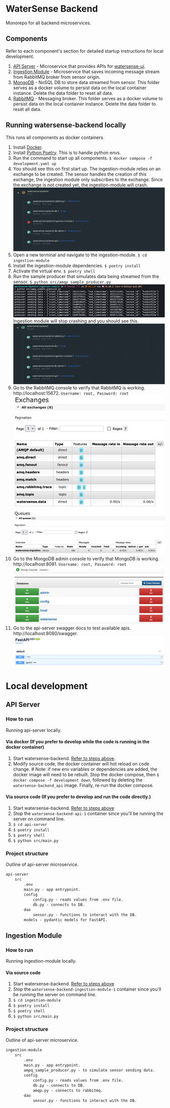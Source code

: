 # WaterSense Backend

Monorepo for all backend microservices.

## Components

Refer to each component's section for detailed startup instructions for local development.

1. [API Server](#api-server) - Microservice that provides APIs for [watersense-ui](https://github.com/seanjin97/watersense-ui). 
2. [Ingestion Module](#ingestion-module) - Microservice that saves incoming message stream from RabbitMQ broker from sensor origin. 
3. [MongoDB](./mongodb) - NoSQL DB to store data streamed from sensor. This folder serves as a docker volume to persist data on the local container instance. Delete the data folder to reset all data. 
4. [RabbitMQ](./rabbitmq) - Messaging broker. This folder serves as a docker volume to persist data on the local container instance. Delete the data folder to reset all data.

## Running watersense-backend locally

This runs all components as docker containers.

1. Install [Docker](https://www.docker.com/products/docker-desktop).
2. Install [Python Poetry](https://python-poetry.org/docs/#installation). This is to handle python envs.
3. Run the command to start up all components. `$ docker compose -f development.yaml up`
4. You should see this on first start up. The ingestion-module relies on an exchange to be created. The sensor handles the creation of this exchange, the ingestion module only subscribes to the exchange. Since the exchange is not created yet, the ingestion-module will crash. ![docker compose result](./assets/DockerComposeResult.png "Docker compose result")
5. Open a new terminal and navigate to the ingestion-module. `$ cd ingestion-module`
6. Install the ingestion-module dependencies. `$ poetry install`
7. Activate the virtual env. `$ poetry shell`
8. Run the sample producer that simulates data being streamed from the sensor. `$ python src/amqp_sample_producer.py`
![sample producer](./assets/SampleProducer.png) 
Ingestion module will stop crashing and you should see this. ![docker compose result](./assets/DockerComposeSuccess.png)
9. Go to the RabbitMQ console to verify that RabbitMQ is working. http://localhost:15672. 
`Username: root, Password: root`
![rabbitmq exchanges](./assets/RabbitMQExchanges.png)
![rabbitmq queues](./assets/RabbitMQQueues.png)
10. Go to the MongoDB admin console to verify that MongoDB is working. http://localhost:8081. 
`Username: root, Password: root`
![mongodb admin console](./assets/MongoDB.png)
11. Go to the api-server swagger docs to test available apis. http://localhost:8080/swagger. ![swagger](./assets/Swagger.png)

# Local development

## API Server 

### How to run

Running api-server locally.

#### Via docker (If you prefer to develop while the code is running in the docker container)

1. Start watersense-backend. [Refer to steps above](#running-watersense-backend-locally).
2. Modify source code, the docker container will hot reload on code change. # Note: if new env variables or dependencies are added, the docker image will need to be rebuilt. Stop the docker compose, then `$ docker compose -f development down`, followed by deleting the `watersense-backend_api` image. Finally, re-run the docker compose.

#### Via source code (If you prefer to develop and run the code directly.)

1. Start watersense-backend. [Refer to steps above](#running-watersense-backend-locally)
2. Stop the `watersense-backend-api-1` container since you'll be running the server on command line.
2. `$ cd api-server`
3. `$ poetry install`
4. `$ poetry shell`
5. `$ python src/main.py`

### Project structure

Outline of api-server microservice.

```
api-server
    src
        .env
        main.py - app entrypoint.
        config
            config.py - reads values from .env file.
            db.py - connects to DB.
        dao
            sensor.py - functions to interact with the DB.
        models - pydantic models for FastAPI.
```

## Ingestion Module

### How to run

Running ingestion-module locally.

#### Via source code

1. Start watersense-backend. [Refer to steps above](#running-watersense-backend-locally)
2. Stop the `watersense-backend-ingestion-module-1` container since you'll be running the server on command line.
2. `$ cd ingestion-module`
3. `$ poetry install`
4. `$ poetry shell`
5. `$ python src/main.py`

### Project structure

Outline of api-server microservice.

```
ingestion-module
    src
        .env
        main.py - app entrypoint.
        ampq_sample_producer.py - to simulate sensor sending data.
        config
            config.py - reads values from .env file.
            db.py - connects to DB.
            amqp.py - connects to rabbitmq.
        dao
            sensor.py - functions to interact with the DB.
```